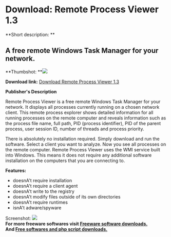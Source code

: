 # Download: Remote Process Viewer 1.3

**Short description: **

## A free remote Windows Task Manager for your network.

  
**Thumbshot: **![](http://www.freewarefiles.com/screenshot/fnremprocviewer1_md.gif)   
  
**Download link:** [Download Remote Process Viewer 1.3](http://freesoftwares.boysofts.com/Remote-Process-Viewer_program_34387.html)  
  

**Publisher's Description**  
  

Remote Process Viewer is a free remote Windows Task Manager for your network.
It displays all processes currently running on a chosen network client. This
remote process explorer shows detailed information for all running processes
on the remote computer and reveals information such as the process file name,
full path, PID (process identifier), PID of the parent process, user session
ID, number of threads and process priority.

There is absolutely no installation required. Simply download and run the
software. Select a client you want to analyze. Now you see all processes on
the remote computer. Remote Process Viewer uses the WMI service built into
Windows. This means it does not require any additional software installation
on the computers that you are connecting to.

**Features:**

  * doesnA't require installation 
  * doesnA't require a client agent 
  * doesnA't write to the registry 
  * doesnA't modify files outside of its own directories 
  * doesnA't require runtimes 
  * isnA't adware/spyware 

  
  
Screenshot: ![](http://www.freewarefiles.com/screenshot/fnremprocviewer1.gif)  
**For more freeware softwares visit [Freeware software downloads.](http://freesoftwares.boysofts.com/)**   
**And [Free softwares and php script downloads.](http://www.boysofts.com/)**

